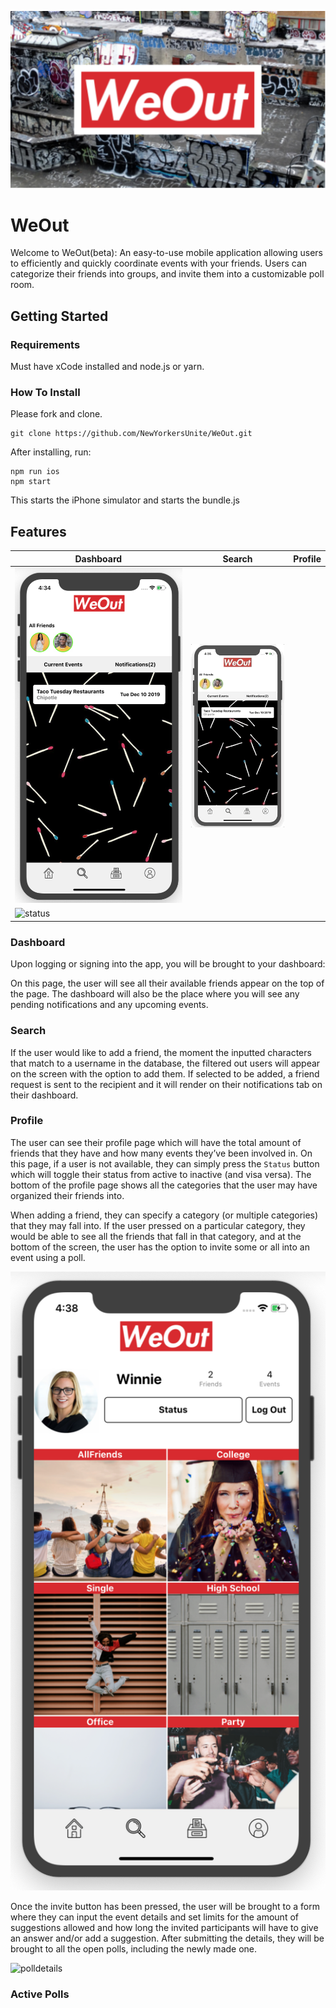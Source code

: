 ![weoutlogo](public/ReadMeLogo.png)

# WeOut

Welcome to WeOut(beta): An easy-to-use mobile application allowing users to efficiently and quickly coordinate events with your friends. Users can categorize their friends into groups, and invite them into a customizable poll room.

## Getting Started

### Requirements

Must have xCode installed and node.js or yarn.

### How To Install

Please fork and clone.

```
git clone https://github.com/NewYorkersUnite/WeOut.git
```

After installing, run:

```
npm run ios
npm start
```

This starts the iPhone simulator and starts the bundle.js

## Features

| Dashboard                          |               Search               | Profile |
| ---------------------------------- | :--------------------------------: | :-----: |
| ![dashboard](public/Dashboard.png) | ![searchadd](public/SearchAdd.gif) |
| ![status](public/Status.gif)       |

### Dashboard

Upon logging or signing into the app, you will be brought to your dashboard:

On this page, the user will see all their available friends appear on the top of the page. The dashboard will also be the place where you will see any pending notifications and any upcoming events.

### Search

If the user would like to add a friend, the moment the inputted characters that match to a username in the database, the filtered out users will appear on the screen with the option to add them. If selected to be added, a friend request is sent to the recipient and it will render on their notifications tab on their dashboard.

### Profile

The user can see their profile page which will have the total amount of friends that they have and how many events they’ve been involved in. On this page, if a user is not available, they can simply press the `Status` button which will toggle their status from active to inactive (and visa versa). The bottom of the profile page shows all the categories that the user may have organized their friends into.

When adding a friend, they can specify a category (or multiple categories) that they may fall into. If the user pressed on a particular category, they would be able to see all the friends that fall in that category, and at the bottom of the screen, the user has the option to invite some or all into an event using a poll.

![categories](public/Categories.png)

Once the invite button has been pressed, the user will be brought to a form where they can input the event details and set limits for the amount of suggestions allowed and how long the invited participants will have to give an answer and/or add a suggestion. After submitting the details, they will be brought to all the open polls, including the newly made one.

![polldetails](public/PollDetails.png)

### Active Polls
